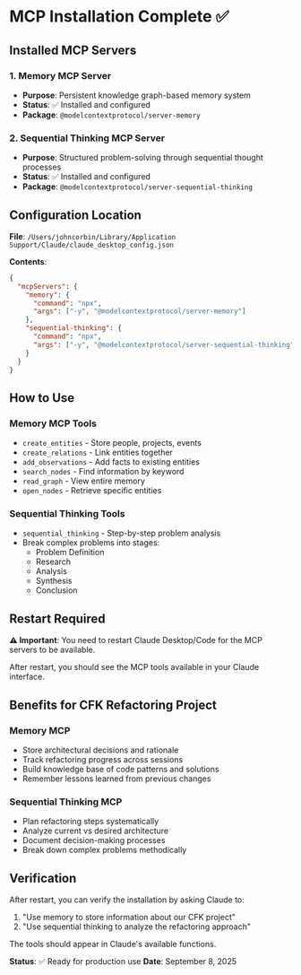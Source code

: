 # MCP Installation Complete ✅

## Installed MCP Servers

### 1. **Memory MCP Server**
- **Purpose**: Persistent knowledge graph-based memory system
- **Status**: ✅ Installed and configured
- **Package**: `@modelcontextprotocol/server-memory`

### 2. **Sequential Thinking MCP Server**
- **Purpose**: Structured problem-solving through sequential thought processes
- **Status**: ✅ Installed and configured  
- **Package**: `@modelcontextprotocol/server-sequential-thinking`

## Configuration Location

**File**: `/Users/johncorbin/Library/Application Support/Claude/claude_desktop_config.json`

**Contents**:
```json
{
  "mcpServers": {
    "memory": {
      "command": "npx",
      "args": ["-y", "@modelcontextprotocol/server-memory"]
    },
    "sequential-thinking": {
      "command": "npx", 
      "args": ["-y", "@modelcontextprotocol/server-sequential-thinking"]
    }
  }
}
```

## How to Use

### Memory MCP Tools
- `create_entities` - Store people, projects, events
- `create_relations` - Link entities together
- `add_observations` - Add facts to existing entities
- `search_nodes` - Find information by keyword
- `read_graph` - View entire memory
- `open_nodes` - Retrieve specific entities

### Sequential Thinking Tools
- `sequential_thinking` - Step-by-step problem analysis
- Break complex problems into stages:
  - Problem Definition
  - Research
  - Analysis  
  - Synthesis
  - Conclusion

## Restart Required

**⚠️ Important**: You need to restart Claude Desktop/Code for the MCP servers to be available.

After restart, you should see the MCP tools available in your Claude interface.

## Benefits for CFK Refactoring Project

### Memory MCP
- Store architectural decisions and rationale
- Track refactoring progress across sessions
- Build knowledge base of code patterns and solutions
- Remember lessons learned from previous changes

### Sequential Thinking MCP
- Plan refactoring steps systematically
- Analyze current vs desired architecture
- Document decision-making processes
- Break down complex problems methodically

## Verification

After restart, you can verify the installation by asking Claude to:
1. "Use memory to store information about our CFK project"
2. "Use sequential thinking to analyze the refactoring approach"

The tools should appear in Claude's available functions.

**Status**: ✅ Ready for production use
**Date**: September 8, 2025